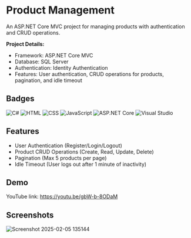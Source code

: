 
# Product Management

An ASP.NET Core MVC project for managing products with authentication and CRUD operations.

**Project Details:**
- Framework: ASP.NET Core MVC
- Database: SQL Server
- Authentication: Identity Authentication
- Features: User authentication, CRUD operations for products, pagination, and idle timeout


## Badges


![C#](https://img.shields.io/badge/-C%23-239120?style=for-the-badge&logo=c-sharp&logoColor=white)
![HTML](https://img.shields.io/badge/-HTML5-FF5733?style=for-the-badge&logo=html5&logoColor=white)
![CSS](https://img.shields.io/badge/-CSS3-2965F1?style=for-the-badge&logo=css3&logoColor=white)
![JavaScript](https://img.shields.io/badge/-JavaScript-F0DB4F?style=for-the-badge&logo=javascript&logoColor=black)
![ASP.NET Core](https://img.shields.io/badge/-ASP.NET_Core-5C2D91?style=for-the-badge&logo=dotnet&logoColor=white)  <!-- Changed to deep purple -->
![Visual Studio](https://img.shields.io/badge/-Visual_Studio-007ACC?style=for-the-badge&logo=visualstudio&logoColor=white)  <!-- Changed to blue -->





## Features

- User Authentication (Register/Login/Logout)
- Product CRUD Operations (Create, Read, Update, Delete)
- Pagination (Max 5 products per page)
- Idle Timeout (User logs out after 1 minute of inactivity)


## Demo

YouTube link: https://youtu.be/gbW-b-8ODaM


## Screenshots

![Screenshot 2025-02-05 135144](https://github.com/user-attachments/assets/85042e62-b347-4394-9c2c-14e7688d9d9f)


